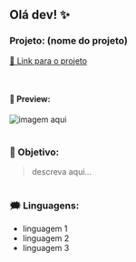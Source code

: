 ## Olá dev! ✨

<h3> Projeto: (nome do projeto) </h3>

[🔗 Link para o projeto](link)

<br>

<h4>👀 Preview:</h4>

![imagem aqui](link)

#

<h3>🧩 Objetivo:</h3>

> descreva aqui...

#

<h3>🗯️ Linguagens:</h3>

* linguagem 1
* linguagem 2
* linguagem 3